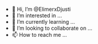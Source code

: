 - 👋 Hi, I’m @ElimerxDjusti
- 👀 I’m interested in ...
- 🌱 I’m currently learning ...
- 💞️ I’m looking to collaborate on ...
- 📫 How to reach me ...

<!---
ElimerxDjusti/ElimerxDjusti is a ✨ special ✨ repository because its `README.md` (this file) appears on your GitHub profile.
You can click the Preview link to take a look at your changes.
--->
